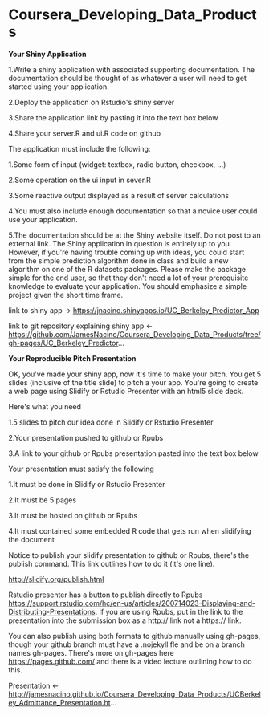 # Coursera_Developing_Data_Products

**Your Shiny Application**

1.Write a shiny application with associated supporting documentation. The documentation should be thought of as whatever a user will need to get started using your application.

2.Deploy the application on Rstudio's shiny server

3.Share the application link by pasting it into the text box below

4.Share your server.R and ui.R code on github

The application must include the following:

1.Some form of input (widget: textbox, radio button, checkbox, ...)

2.Some operation on the ui input in sever.R

3.Some reactive output displayed as a result of server calculations

4.You must also include enough documentation so that a novice user could use your application.

5.The documentation should be at the Shiny website itself. Do not post to an external link.
The Shiny application in question is entirely up to you. However, if you're having trouble coming up with ideas, you could start from the simple prediction algorithm done in class and build a new algorithm on one of the R datasets packages. Please make the package simple for the end user, so that they don't need a lot of your prerequisite knowledge to evaluate your application. You should emphasize a simple project given the short time frame.  


link to shiny app -> https://jnacino.shinyapps.io/UC_Berkeley_Predictor_App

link to git repository explaining shiny app <-  https://github.com/JamesNacino/Coursera_Developing_Data_Products/tree/gh-pages/UC_Berkeley_Predictor...




**Your Reproducible Pitch Presentation**

OK, you've made your shiny app, now it's time to make your pitch. You get 5 slides (inclusive of the title slide)  to pitch a your app. You're going to create a web page using Slidify or Rstudio Presenter with an html5 slide deck.

Here's what you need

1.5 slides to pitch our idea done in Slidify or Rstudio Presenter

2.Your presentation pushed to github or Rpubs

3.A link to your github or Rpubs presentation pasted into the text box below

Your presentation must satisfy the following

1.It must be done in Slidify or Rstudio Presenter

2.It must be 5 pages

3.It must be hosted on github or Rpubs

4.It must contained some embedded R code that gets run when slidifying the document

Notice to publish your slidify presentation to github or Rpubs, there's the publish command. This link outlines how to do it (it's one line). 

http://slidify.org/publish.html



Rstudio presenter has a button to publish directly to Rpubs https://support.rstudio.com/hc/en-us/articles/200714023-Displaying-and-Distributing-Presentations. If you are using Rpubs, put in the link to the presentation into the submission box as a http:// link not a https:// link.




You can also publish using both formats to github manually using gh-pages, though your github branch must have a .nojekyll fle and be on a branch names gh-pages. There's more on gh-pages here https://pages.github.com/  and there is a video lecture outlining how to do this.



Presentation <- http://jamesnacino.github.io/Coursera_Developing_Data_Products/UCBerkeley_Admittance_Presentation.ht...
